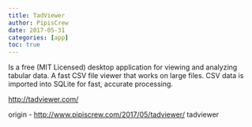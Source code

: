 ```yaml
---
title: TadViewer
author: PipisCrew
date: 2017-05-31
categories: [app]
toc: true
---
```


Is a free (MIT Licensed) desktop application for viewing and analyzing tabular data. A fast CSV file viewer that works on large files. CSV data is imported into SQLite for fast, accurate processing.

http://tadviewer.com/

origin - http://www.pipiscrew.com/2017/05/tadviewer/ tadviewer